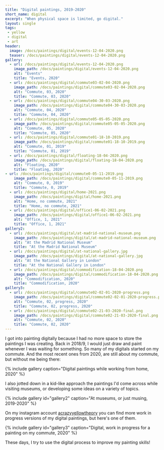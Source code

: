 ```yaml
---
title: "Digital paintings, 2019-2020"
short_name: digital
excerpt: "When physical space is limited, go digital."
layout: single
tags:
 - yellow
 - digital
 - art
header:
  image: /docs/paintings/digital/events-12-04-2020.png
  teaser: /docs/paintings/digital/events-12-04-2020.png
gallery:
  - url: /docs/paintings/digital/events-12-04-2020.png
    image_path: /docs/paintings/digital/events-12-04-2020.png
    alt: "Events"
    title: "Events, 2020"
  - url: /docs/paintings/digital/commute03-02-04-2020.png
    image_path: /docs/paintings/digital/commute03-02-04-2020.png
    alt: "Commute, 03, 2020"
    title: "Commute, 03, 2020"
  - url: /docs/paintings/digital/commute04-30-03-2020.png
    image_path: /docs/paintings/digital/commute04-30-03-2020.png
    alt: "Commute, 04, 2020"
    title: "Commute, 04, 2020"   
  - url: /docs/paintings/digital/commute05-05-05-2020.png
    image_path: /docs/paintings/digital/commute05-05-05-2020.png
    alt: "Commute, 05, 2020"
    title: "Commute, 05, 2020"   
  - url: /docs/paintings/digital/commute01-18-10-2019.png
    image_path: /docs/paintings/digital/commute01-18-10-2019.png
    alt: "Commute, 01, 2019"
    title: "Commute, 01, 2019"  
  - url: /docs/paintings/digital/floating-18-04-2020.png
    image_path: /docs/paintings/digital/floating-18-04-2020.png
    alt: "Floating, 2020"
    title: "Floating, 2020"
- url: /docs/paintings/digital/commute0-05-11-2019.png
    image_path: /docs/paintings/digital/commute0-05-11-2019.png
    alt: "Commute, 0, 2019"
    title: "Commute, 0, 2019" 
  - url: /docs/paintings/digital/home-2021.png
    image_path: /docs/paintings/digital/home-2021.png
    alt: "Home, no commute, 2021"
    title: "Home, no commute, 2021"
  - url: /docs/paintings/digital/office1-06-02-2021.png
    image_path: /docs/paintings/digital/office1-06-02-2021.png
    alt: "Office, 1, 2021"
    title: "Office, 1, 2021"  
gallery2:
  - url: /docs/paintings/digital/at-madrid-national-museum.png
    image_path: /docs/paintings/digital/at-madrid-national-museum.png
    alt: "At the Madrid National Museum"
    title: "At the Madrid National Museum"
  - url: /docs/paintings/digital/at-national-gallery.jpg
    image_path: /docs/paintings/digital/at-national-gallery.jpg
    alt: "At the National Gallery in London"
    title: "At the National Gallery in London"
  - url: /docs/paintings/digital/commodification-18-04-2020.png
    image_path: /docs/paintings/digital/commodification-18-04-2020.png
    alt: "Commodification, 2020"
    title: "Commodification, 2020"
gallery3:
  - url: /docs/paintings/digital/commute02-02-01-2020-progress.png
    image_path: /docs/paintings/digital/commute02-02-01-2020-progress.png
    alt: "Commute, 02, progress, 2020"
    title: "Commute, 02, progress, 2020"
  - url: /docs/paintings/digital/commute02-21-03-2020-final.png
    image_path: /docs/paintings/digital/commute02-21-03-2020-final.png
    alt: "Commute, 02, 2020"
    title: "Commute, 02, 2020"
---
```

I got into painting digitally because I had no more space to store the paintings I was creating. Back in 2018/9, I would just draw and paint whenever I was waiting for something. So many of my digitals started on my commute. And the most recent ones from 2020, are still about my commute, but without me being there:

{% include gallery caption="Digital paintings while working from home, 2020" %}

I also jotted down in a kid-like approach the paintings I'd come across while visiting museums, or developing some ideas on a variety of topics.

{% include gallery id="gallery2" caption="At museums, or just musing, 2019-2020" %}

On my instagram account [acrazyyellowtheory](https://www.instagram.com/acrazyyellowtheory/) you can find more work in progress versions of my digital paintings, but here's one of them.

{% include gallery id="gallery3" caption="Digital, work in progress for a painting on my commute, 2020" %}

These days, I try to use the digital process to improve my painting skills!